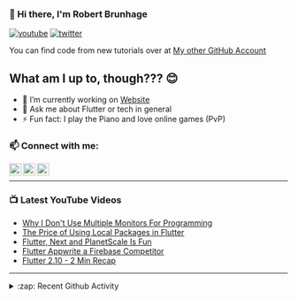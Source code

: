 ### 👋 Hi there, I'm Robert Brunhage

[![youtube](https://img.shields.io/static/v1?label=@RobertBrunhage&message=Subscribe&logo=YouTube&color=FF0000&style=for-the-badge)](http://bit.ly/2SUyRhx)
[![twitter](https://img.shields.io/twitter/follow/robertbrunhage?color=%231DA1F2&logo=twitter&style=for-the-badge)](https://twitter.com/intent/follow?original_referer=https%3A%2F%2Fgithub.com%2Frobertbrunhage&screen_name=robertbrunhage)

You can find code from new tutorials over at [My other GitHub Account](https://github.com/Robert-Brunhage-Organization)

## What am I up to, though??? 😊
- 🔭 I’m currently working on [Website](https://robertbrunhage.com)
- 💬 Ask me about Flutter or tech in general
- ⚡ Fun fact: I play the Piano and love online games (PvP)

### 📫 Connect with me:

[<img align="left" alt="RobertBrunhage | YouTube" width="22px" src="https://cdn.jsdelivr.net/npm/simple-icons@v3/icons/youtube.svg" />][youtube]
[<img align="left" alt="RobertBrunhage | Twitter" width="22px" src="https://cdn.jsdelivr.net/npm/simple-icons@v3/icons/twitter.svg" />][twitter]
[<img align="left" alt="RobertBrunhageDev | Instagram" width="22px" src="https://cdn.jsdelivr.net/npm/simple-icons@v3/icons/instagram.svg" />][instagram]

<br />

---

### 📺 Latest YouTube Videos
<!-- YOUTUBE:START -->
- [Why I Don&#39;t Use Multiple Monitors For Programming](https://www.youtube.com/watch?v=2Cp9tV01Sd4)
- [The Price of Using Local Packages in Flutter](https://www.youtube.com/watch?v=olG9yVuTlWE)
- [Flutter, Next and PlanetScale Is Fun](https://www.youtube.com/watch?v=wyMe3Gl9Lio)
- [Flutter Appwrite a Firebase Competitor](https://www.youtube.com/watch?v=2d6evFfOX5Q)
- [Flutter 2.10 - 2 Min Recap](https://www.youtube.com/watch?v=nsv38P6vmmw)
<!-- YOUTUBE:END -->

---

<details>
  <summary>:zap: Recent Github Activity</summary>
  
<!--START_SECTION:activity-->
1. 🗣 Commented on [#4643](https://github.com/nvim-treesitter/nvim-treesitter/issues/4643) in [nvim-treesitter/nvim-treesitter](https://github.com/nvim-treesitter/nvim-treesitter)
2. 💪 Opened PR [#4643](https://github.com/nvim-treesitter/nvim-treesitter/pull/4643) in [nvim-treesitter/nvim-treesitter](https://github.com/nvim-treesitter/nvim-treesitter)
3. ❗️ Opened issue [#4642](https://github.com/nvim-treesitter/nvim-treesitter/issues/4642) in [nvim-treesitter/nvim-treesitter](https://github.com/nvim-treesitter/nvim-treesitter)
4. ❗️ Opened issue [#4641](https://github.com/nvim-treesitter/nvim-treesitter/issues/4641) in [nvim-treesitter/nvim-treesitter](https://github.com/nvim-treesitter/nvim-treesitter)
5. ❗️ Opened issue [#4639](https://github.com/nvim-treesitter/nvim-treesitter/issues/4639) in [nvim-treesitter/nvim-treesitter](https://github.com/nvim-treesitter/nvim-treesitter)
<!--END_SECTION:activity-->

</details>

[twitter]: https://twitter.com/robertbrunhage
[youtube]: https://youtube.com/c/robertbrunhage
[instagram]: https://instagram.com/robertbrunhagedev
